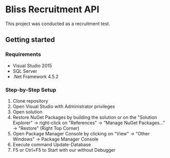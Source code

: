 # Bliss Recruitment API

This project was conducted as a recruitment test.   

## Getting started

### Requirements
- Visual Studio 2015
- SQL Server
- .Net Framework 4.5.2

### Step-by-Step Setup
1. Clone repository
2. Open Visual Studio with Administrator privileges
3. Open solution
4. Restore NuGet Packages by building the solution or on the "Solution Explorer" -> right-click on "References" -> "Manage NuGet Packages..." -> "Restore" (Right Top Corner) 
5. Open Package Manager Console by clicking on "View" -> "Other Windows" -> Package Manager Console
6. Execute command Update-Database
7. F5 or Ctrl+F5 to Start with our without Debugger
